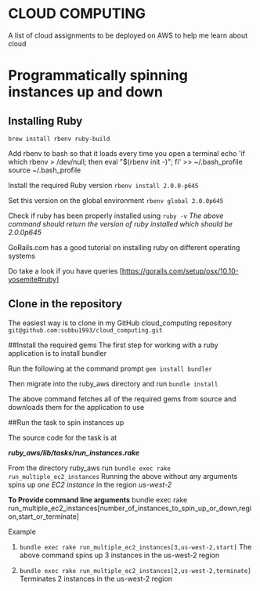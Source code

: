 # **CLOUD COMPUTING**
A list of cloud assignments to be deployed on AWS to help me learn about cloud

# Programmatically spinning instances up and down
## Installing Ruby
` brew install rbenv ruby-build `

Add rbenv to bash so that it loads every time you open a terminal
echo 'if which rbenv > /dev/null; then eval "$(rbenv init -)"; fi' >> ~/.bash_profile
source ~/.bash_profile

Install the required Ruby version
` rbenv install 2.0.0-p645 `

Set this version on the global environment
` rbenv global 2.0.0p645 `

Check if ruby has been properly installed using
` ruby -v `
*The above command should return the version of ruby installed which should be 2.0.0p645*

GoRails.com has a good tutorial on installing ruby on different operating systems

Do take a look if you have queries
  [https://gorails.com/setup/osx/10.10-yosemite#ruby]


## Clone in the repository
The easiest way is to clone in my GitHub cloud_computing repository
` git@github.com:subbu1993/cloud_computing.git `

##Install the required gems
The first step for working with a ruby application is to install bundler

Run the following at the command prompt
` gem install bundler `

Then migrate into the ruby_aws directory and run
` bundle install `

The above command fetches all of the required gems from source and downloads them for the application to use

##Run the task to spin instances up

The source code for the task is at

***ruby_aws/lib/tasks/run_instances.rake***

From the directory ruby_aws run
` bundle exec rake run_multiple_ec2_instances `
Running the above without any arguments spins up *one EC2 instance* in the region *us-west-2*

**To Provide command line arguments**
  bundle exec rake run_multiple_ec2_instances[number_of_instances_to_spin_up_or_down,region,start_or_terminate] 

Example

1. ` bundle exec rake run_multiple_ec2_instances[3,us-west-2,start] `
    The above command spins up 3 instances in the us-west-2 region

2. ` bundle exec rake run_multiple_ec2_instances[2,us-west-2,terminate] `
    Terminates 2 instances in the us-west-2 region
